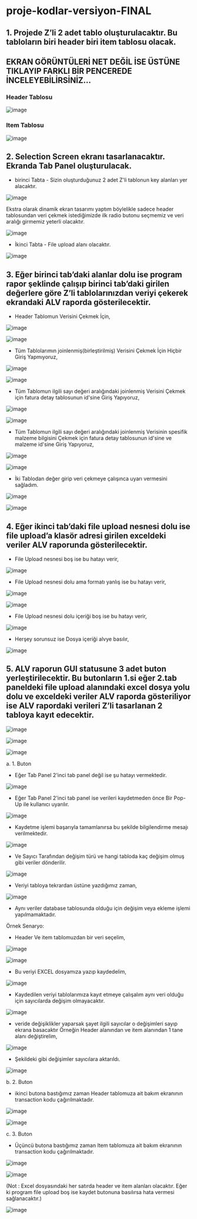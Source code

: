 # proje-kodlar-versiyon-FINAL

## 1. Projede Z’li 2 adet tablo oluşturulacaktır. Bu tabloların biri header biri item tablosu olacak.

## EKRAN GÖRÜNTÜLERİ NET DEĞİL İSE ÜSTÜNE TIKLAYIP FARKLI BİR PENCEREDE İNCELEYEBİLİRSİNİZ...

### Header Tablosu

![image](https://github.com/xryal/proje-kodlar-versiyon-15/assets/81656700/524eb9ed-348a-4a71-b73e-d8a6a8fd6bb2)

### Item Tablosu

![image](https://github.com/xryal/proje-kodlar-versiyon-15/assets/81656700/b29107f0-e5ca-4e1a-b41b-38132d1b7083)

## 2. Selection Screen ekranı tasarlanacaktır. Ekranda Tab Panel oluşturulacak.

- birinci Tabta - Sizin oluşturduğunuz 2 adet Z'li tablonun key alanları yer alacaktır.

![image](https://github.com/xryal/proje-kodlari-Final/assets/81656700/0ffa4a86-92fe-4534-8ccd-9ac84b97d5c6)

Ekstra olarak dinamik ekran tasarımı yaptım böylelikle sadece header tablosundan veri çekmek istediğimizde ilk radio butonu seçmemiz ve veri aralığı girmemiz yeterli olacaktır.

![image](https://github.com/xryal/proje-kodlari-Final/assets/81656700/19a4eea5-aa6e-4f1e-9710-e2e36d0d8983)


- İkinci Tabta - File upload  alanı olacaktır.
 
![image](https://github.com/xryal/proje-kodlar-versiyon-15/assets/81656700/7af33aa6-66ab-4e78-8bf0-54a56a042e2d)

## 3. Eğer birinci tab’daki alanlar dolu ise program rapor şeklinde çalışıp birinci tab’daki girilen değerlere göre Z’li tablolarınızdan veriyi çekerek ekrandaki ALV raporda gösterilecektir.

- Header Tablomun Verisini Çekmek İçin,

![image](https://github.com/xryal/proje-kodlar-versiyon-15/assets/81656700/8ea93e67-de39-4567-8db9-3cbb48be357c)

![image](https://github.com/xryal/proje-kodlar-versiyon-15/assets/81656700/387c2a33-016a-4b80-8483-a29d31964d0e)

- Tüm Tablolarımın joinlenmiş(birleştirilmiş) Verisini Çekmek İçin Hiçbir Giriş Yapmıyoruz,

![image](https://github.com/xryal/proje-kodlar-versiyon-15/assets/81656700/0c8f198c-95bb-4adc-bc3f-3c70909897ea)

![image](https://github.com/xryal/proje-kodlar-versiyon-15/assets/81656700/a01c447c-a569-4a78-8a43-72f50b79fdc9)

- Tüm Tablomun ilgili sayı değeri aralığındaki joinlenmiş Verisini Çekmek için fatura detay tablosunun id'sine Giriş Yapıyoruz,

![image](https://github.com/xryal/proje-kodlar-versiyon-15/assets/81656700/156ec5ba-5b9d-4986-a23a-d52ba5cbcb99)

![image](https://github.com/xryal/proje-kodlar-versiyon-15/assets/81656700/679e5d4d-58ef-4229-8150-200dd5e4ec8b)

- Tüm Tablomun ilgili sayı değeri aralığındaki joinlenmiş Verisinin spesifik malzeme bilgisini Çekmek için fatura detay tablosunun id'sine ve malzeme id'sine Giriş Yapıyoruz,

![image](https://github.com/xryal/proje-kodlar-versiyon-15/assets/81656700/001de267-4051-48a1-bcd4-9c42fda41e53)

![image](https://github.com/xryal/proje-kodlar-versiyon-15/assets/81656700/46186efd-087b-4f07-a1ad-c9c1493d0391)

- İki Tablodan değer girip veri çekmeye çalışınca uyarı vermesini sağladım.

![image](https://github.com/xryal/proje-kodlar-versiyon-15/assets/81656700/157650dd-446b-4706-bd20-1c811971413f)

![image](https://github.com/xryal/proje-kodlar-versiyon-15/assets/81656700/588901e9-0a2a-4f96-83dd-ecdc4a2dd06b)

## 4. Eğer ikinci tab’daki file upload nesnesi dolu ise file upload’a klasör adresi girilen exceldeki veriler ALV raporunda gösterilecektir.

- File Upload nesnesi boş ise bu hatayı verir,

![image](https://github.com/xryal/proje-kodlar-versiyon-15/assets/81656700/f35e874d-fc75-43e7-bf5d-5977b5a43b33)

- File Upload nesnesi dolu ama formatı yanlış ise bu hatayı verir,

![image](https://github.com/xryal/proje-kodlar-versiyon-15/assets/81656700/10f0e682-0947-46b9-9c5d-0d84184be5a4)

![image](https://github.com/xryal/proje-kodlar-versiyon-15/assets/81656700/fc7014eb-2fd4-4d5e-82ac-ca8d4cb454f7)

- File Upload nesnesi dolu içeriği boş ise bu hatayı verir,

![image](https://github.com/xryal/proje-kodlar-versiyon-15/assets/81656700/82bbf4e6-3a21-48dc-8a5f-211b9a4d32f7)

- Herşey sorunsuz ise Dosya içeriği alvye basılır,

![image](https://github.com/xryal/proje-kodlar-versiyon-15/assets/81656700/5111cd61-e3e3-47a4-85a2-0bb6c9f9e58c)

## 5. ALV raporun GUI statusune 3 adet buton yerleştirilecektir. Bu butonların 1.si eğer 2.tab paneldeki file upload alanındaki excel dosya yolu dolu ve exceldeki veriler ALV raporda gösteriliyor ise ALV rapordaki verileri Z’li tasarlanan 2 tabloya kayıt edecektir.

![image](https://github.com/xryal/proje-kodlar-versiyon-15/assets/81656700/9e81be9b-5c7d-45df-a04e-c56085ee0740)

![image](https://github.com/xryal/proje-kodlar-versiyon-15/assets/81656700/cd4675b7-d915-48f8-b630-4d5717ae2d3e)

![image](https://github.com/xryal/proje-kodlar-versiyon-15/assets/81656700/9803e82e-25bd-4c05-bcfa-0e5ce69d84d6)

a. 1. Buton

- Eğer Tab Panel 2'inci tab panel değil ise şu hatayı vermektedir.

![image](https://github.com/xryal/proje-kodlar-versiyon-15/assets/81656700/2bbf9ded-fd88-4d9d-aaee-37cc9a750b77)

- Eğer Tab Panel 2'inci tab panel ise verileri kaydetmeden önce Bir Pop-Up ile kullanıcı uyarılır.

![image](https://github.com/xryal/proje-kodlar-versiyon-15/assets/81656700/5ed6c1de-757d-4d4a-9350-399151d2d03b)

- Kaydetme işlemi başarıyla tamamlanırsa bu şekilde bilgilendirme mesajı verilmektedir.

![image](https://github.com/xryal/proje-kodlar-versiyon-15/assets/81656700/58232566-8d6a-49a2-b27c-e8fd6fc0cda1)

- Ve Sayıcı Tarafından değişim türü ve hangi tabloda kaç değişim olmuş gibi veriler dönderilir.

![image](https://github.com/xryal/proje-kodlar-versiyon-15/assets/81656700/f90201bf-33ed-4594-8962-dfbe4e78ae69)

- Veriyi tabloya tekrardan üstüne yazdığımız zaman,

![image](https://github.com/xryal/proje-kodlar-versiyon-15/assets/81656700/874bff00-a932-45fd-9f36-694449dae217)

- Aynı veriler database tablosunda olduğu için değişim veya ekleme işlemi yapılmamaktadır.

Örnek Senaryo:

- Header Ve item tablomuzdan bir veri seçelim,

![image](https://github.com/xryal/proje-kodlar-versiyon-15/assets/81656700/c1301165-67ba-420d-bc6f-ef91c028bb8f)

![image](https://github.com/xryal/proje-kodlar-versiyon-15/assets/81656700/0769e80c-b2ff-4098-93fb-05832e07fa11)

- Bu veriyi EXCEL dosyamıza yazıp kaydedelim,

![image](https://github.com/xryal/proje-kodlar-versiyon-15/assets/81656700/ad5c1f59-4b11-4c61-b997-8d486cb0a865)

- Kaydedilen veriyi tablolarımıza kayıt etmeye çalışalım aynı veri olduğu için sayıcılarda değişim olmayacaktır.

![image](https://github.com/xryal/proje-kodlar-versiyon-15/assets/81656700/b6b4d81b-32fc-49b5-b418-86d35eb1f2f0)

- veride değişiklikler yaparsak şayet ilgili sayıcılar o değişimleri sayıp ekrana basacaktır Örneğin Header alanından ve item alanından 1 tane alanı değiştirelim,

![image](https://github.com/xryal/proje-kodlar-versiyon-15/assets/81656700/f7a3d51d-5de0-4c03-9708-85b8f0d64acd)

- Şekildeki gibi değişimler sayıcılara aktarıldı.

![image](https://github.com/xryal/proje-kodlar-versiyon-15/assets/81656700/a7d3b58a-c7a5-4928-83b7-b6a762d899e4)

b. 2. Buton

- ikinci butona bastığımız zaman Header tablomuza ait bakım ekranının transaction kodu çağırılmaktadır.

![image](https://github.com/xryal/proje-kodlar-versiyon-15/assets/81656700/28b43980-f043-4c4a-abdd-038bd45a54f8)

![image](https://github.com/xryal/proje-kodlar-versiyon-15/assets/81656700/8a057289-a5fb-4518-a679-c0b34905aebe)

c. 3. Buton

- Üçüncü butona bastığımız zaman Item tablomuza ait bakım ekranının transaction kodu çağırılmaktadır.
 
![image](https://github.com/xryal/proje-kodlar-versiyon-15/assets/81656700/45c15c2b-b6f0-4f82-85f4-d4d7c529320e)

![image](https://github.com/xryal/proje-kodlar-versiyon-15/assets/81656700/bb7ea910-b465-42f4-a372-e278aa4b9bf9)

(Not : Excel dosyasındaki her satırda header ve item alanları olacaktır. Eğer ki program file upload boş ise kaydet butonuna basılırsa hata vermesi sağlanacaktır.)

![image](https://github.com/xryal/proje-kodlar-versiyon-15/assets/81656700/6a23a1f9-f842-49a0-a395-8f90506ad408)

